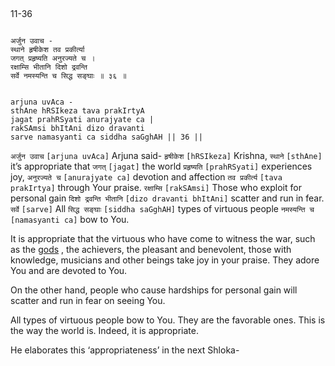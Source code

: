 ## <a name='_36'></a>
11-36


```shloka-sa

अर्जुन उवाच -
स्थाने हृषीकेश तव प्रकीर्त्या
जगत् प्रहृष्यति अनुरज्यते च ।
रक्षाम्सि भीतानि दिशो द्रवन्ति
सर्वे नमस्यन्ति च सिद्ध सङ्घाः ॥ ३६ ॥

```
```shloka-sa-hk

arjuna uvAca -
sthAne hRSIkeza tava prakIrtyA
jagat prahRSyati anurajyate ca |
rakSAmsi bhItAni dizo dravanti
sarve namasyanti ca siddha saGghAH || 36 ||

```
`अर्जुन उवाच` `[arjuna uvAca]` Arjuna said- `हृषीकेश` `[hRSIkeza]` Krishna, `स्थाने` `[sthAne]` it’s appropriate that `जगत्` `[jagat]` the world `प्रहृष्यति` `[prahRSyati]` experiences joy, `अनुरज्यते च` `[anurajyate ca]` devotion and affection `तव प्रकीर्त्य` `[tava prakIrtya]` through Your praise. `रक्षाम्सि` `[rakSAmsi]` Those who exploit for personal gain `दिशो द्रवन्ति भीतानि` `[dizo dravanti bhItAni]` scatter and run in fear. `सर्वे` `[sarve]` All `सिद्ध सङ्घाः` `[siddha saGghAH]` types of virtuous people `नमस्यन्ति च` `[namasyanti ca]` bow to You.

It is appropriate that the virtuous who have come to witness the war, such as the 
[gods](4-12.md#gods_and_other_powers)
, the achievers, the pleasant and benevolent, those with knowledge, musicians and other beings take joy in your praise. They adore You and are devoted to You. 

On the other hand, people who cause hardships for personal gain will scatter and run in fear on seeing You.

All types of virtuous people bow to You. They are the favorable ones. This is the way the world is. Indeed, it is appropriate.

He elaborates this ‘appropriateness’ in the next Shloka-


